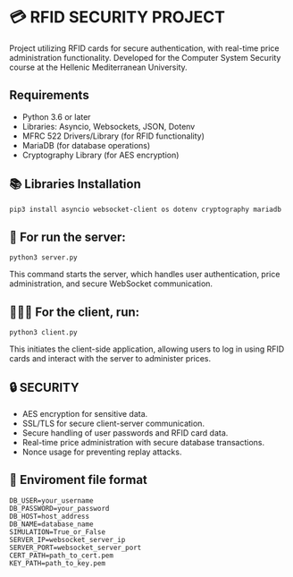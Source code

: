 # 💳 RFID SECURITY PROJECT
Project utilizing RFID cards for secure authentication, with real-time price administration functionality. Developed for the Computer System Security course at the Hellenic Mediterranean University.

## Requirements
- Python 3.6 or later
- Libraries: Asyncio, Websockets, JSON, Dotenv
- MFRC 522 Drivers/Library (for RFID functionality)
- MariaDB (for database operations)
- Cryptography Library (for AES encryption)

## 📚 Libraries Installation
```bash
pip3 install asyncio websocket-client os dotenv cryptography mariadb
```

## 🚀 For run the server:
```
python3 server.py
```
This command starts the server, which handles user authentication, price administration, and secure WebSocket communication.

## 👨🏻‍💻 For the client, run:
```
python3 client.py
```
This initiates the client-side application, allowing users to log in using RFID cards and interact with the server to administer prices.

## 🔒 SECURITY
- AES encryption for sensitive data.
- SSL/TLS for secure client-server communication.
- Secure handling of user passwords and RFID card data.
- Real-time price administration with secure database transactions.
- Nonce usage for preventing replay attacks.

## 📄 Enviroment file format
```
DB_USER=your_username
DB_PASSWORD=your_password
DB_HOST=host_address
DB_NAME=database_name
SIMULATION=True_or_False
SERVER_IP=websocket_server_ip
SERVER_PORT=websocket_server_port
CERT_PATH=path_to_cert.pem
KEY_PATH=path_to_key.pem
```




